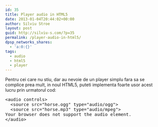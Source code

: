 ```yaml
---
id: 35
title: Player audio in HTML5
date: 2013-01-04T20:44:02+00:00
author: Silviu Stroe
layout: post
guid: http://silviu-s.com/?p=35
permalink: /player-audio-in-html5/
dpsp_networks_shares:
  - 'a:0:{}'
tags:
  - audio
  - html5
  - player
---
```

Pentru cei care nu stiu, dar au nevoie de un player simplu fara sa se complice prea mult, in noul HTML5, puteti implementa foarte usor acest lucru prin urmatorul cod:

<pre class="brush: php; title: ; notranslate" title="">&lt;audio controls&gt;
  &lt;source src="horse.ogg" type="audio/ogg"&gt;
  &lt;source src="horse.mp3" type="audio/mpeg"&gt;
Your browser does not support the audio element.
&lt;/audio&gt;
</pre>